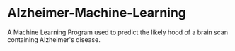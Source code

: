 # Alzheimer-Machine-Learning
A Machine Learning Program used to predict the likely hood of a brain scan containing Alzheimer's disease.
